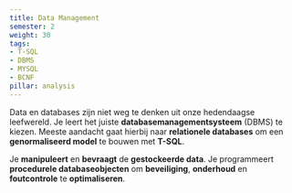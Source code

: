 ```yaml
---
title: Data Management
semester: 2
weight: 30
tags:
- T-SQL
- DBMS
- MYSQL
- BCNF
pillar: analysis
---
```

Data en databases zijn niet weg te denken uit onze hedendaagse leefwereld. Je leert het juiste **databasemanagementsysteem** (DBMS) te kiezen. Meeste aandacht gaat hierbij naar **relationele databases** om een **genormaliseerd model** te bouwen met **T-SQL**.

Je **manipuleert** en **bevraagt** de **gestockeerde data**. Je programmeert **procedurele databaseobjecten** om **beveiliging**, **onderhoud** en **foutcontrole** te **optimaliseren**.
